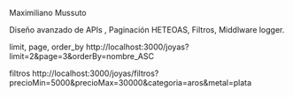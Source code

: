 Maximiliano Mussuto

Diseño avanzado de APIs , Paginación HETEOAS, Filtros, Middlware logger.

limit, page, order_by
http://localhost:3000/joyas?limit=2&page=3&orderBy=nombre_ASC

filtros
http://localhost:3000/joyas/filtros?precioMin=5000&precioMax=30000&categoria=aros&metal=plata